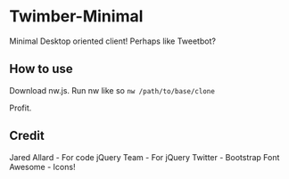 # Twimber-Minimal

Minimal Desktop oriented client! Perhaps like Tweetbot?

## How to use

Download nw.js. Run nw like so `nw /path/to/base/clone`

Profit.

## Credit

Jared Allard - For code
jQuery Team  - For jQuery
Twitter      - Bootstrap
Font Awesome - Icons!